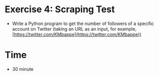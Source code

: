 # Exercise 4: Scraping Test

- Write a Python program to get the number of followers of a specific account on Twitter (taking an URL as an input, for example, [https://twitter.com/KMbappe](https://twitter.com/KMbappe))

# Time
- 30 minute
